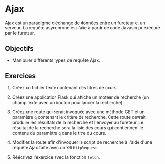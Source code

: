 Ajax
====

Ajax est un paradigme d'échange de données entre un fureteur et un serveur. La
requête asynchrone est faite à partir de code Javascript exécuté par le
fureteur.

Objectifs
---------

* Manipuler différents types de requête Ajax.

Exercices
---------

1. Créez un fichier texte contenant des titres de cours.

2. Créez une application Flask qui affiche un moteur de recherche (un champ texte
   avec un bouton pour lancer la recherche).

3. Créez une route qui serait invoquée avec une méthode GET et un paramètre
   `q` contenant le critère de recherche. Cette route devrait produire les
   résultats de la recherche et l'envoyer au fureteur. Le résultat de la
   recherche sera la liste des cours qui contiennent le contenu du paramètre `q`
   dans le titre du cours.

4. Modifiez la route afin d'invoquer le script de recherche à l'aide d'une
   requête Ajax faite avec un `XMLHttpRequest`.

5. Réécrivez l'exercice avec la fonction `fetch`.
